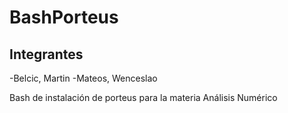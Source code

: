 # BashPorteus
## Integrantes
  -Belcic, Martin
  -Mateos, Wenceslao
  
Bash de instalación de porteus para la materia Análisis Numérico
